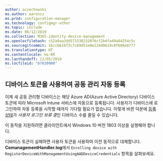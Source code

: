 ```yaml
---
author: aczechowski
ms.author: aaroncz
ms.prod: configuration-manager
ms.technology: configmgr-other
ms.topic: include
ms.date: 06/12/2019
ms.collection: M365-identity-device-management
ms.openlocfilehash: c52a9aa3dd571538232076cf2b4fa49a84254c5c
ms.sourcegitcommit: 1bccb61bf3c7c69d51e0e224d0619c8f608e8777
ms.translationtype: HT
ms.contentlocale: ko-KR
ms.lasthandoff: 12/05/2019
ms.locfileid: "67039900"
---
```

## <a name="bkmk_comgmt"></a> 디바이스 토큰을 사용하여 공동 관리 자동 등록

<!--4454491-->

이제 새 공동 관리형 디바이스는 해당 Azure AD(Azure Active Directory) 디바이스 토큰에 따라 Microsoft Intune 서비스에 자동으로 등록됩니다. 사용자가 디바이스에 로그인하여 자동 등록을 시작할 때까지 기다릴 필요가 없습니다. 이렇게 바뀐 덕분에 [등록 상태](/sccm/comanage/how-to-monitor#co-management-enrollment-status)가 *사용자 로그인 보류 중*인 디바이스 수를 줄일 수 있습니다.

이 동작을 지원하려면 클라이언트에서 Windows 10 버전 1803 이상을 실행해야 합니다.

디바이스 토큰이 실패하면 사용자 토큰을 사용하여 이전 동작으로 대체합니다. **ComanagementHandler.log**에서 `Enrolling device with RegisterDeviceWithManagementUsingAADDeviceCredentials` 항목을 살펴보세요.
